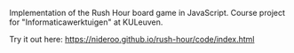 Implementation of the Rush Hour board game in JavaScript.
Course project for "Informaticawerktuigen" at KULeuven. 

Try it out here:
https://nideroo.github.io/rush-hour/code/index.html
